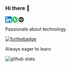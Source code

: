 ### Hi there 👋

<a href="https://www.linkedin.com/in/victor-tudose-a82bb0197/">
  <img align="left" alt="Linked In" width="20px" src="assets/linkedin.svg" />
</a>

<a href="https://www.hackerrank.com/viktro_tds">
  <img align="left" alt="Linked In" width="20px" src="assets/hr.svg" />
</a>

<a href="https://codepen.io/victortudose">
  <img align="left" alt="Linked In" width="20px" src="assets/codepen.png" />
</a>

<br>

Passionate about technology

[![forthebadge](https://forthebadge.com/images/badges/not-a-bug-a-feature.svg)](https://forthebadge.com)

Always eager to learn 

![github stats](https://github-readme-stats.vercel.app/api?username=VictorTudose&hide_border=true&hide=stars,prs,issues,contribs&show_icons=true&show_owner=true&theme=blue-green)
